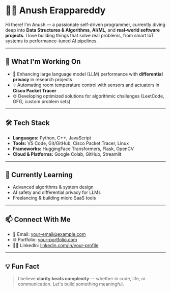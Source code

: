 # 👨‍💻 Anush Erappareddy

Hi there! I'm Anush — a passionate self-driven programmer, currently diving deep into **Data Structures & Algorithms**, **AI/ML**, and **real-world software projects**. I love building things that solve real problems, from smart IoT systems to performance-tuned AI pipelines.

---

## 🔧 What I'm Working On

- 🧠 Enhancing large language model (LLM) performance with **differential privacy** in research projects
- 💡 Automating room temperature control with sensors and actuators in **Cisco Packet Tracer**
- ⚙️ Developing optimized solutions for algorithmic challenges (LeetCode, GFG, custom problem sets)

---

## 🛠 Tech Stack

- **Languages:** Python, C++, JavaScript
- **Tools:** VS Code, Git/GitHub, Cisco Packet Tracer, Linux
- **Frameworks:** HuggingFace Transformers, Flask, OpenCV
- **Cloud & Platforms:** Google Colab, GitHub, Streamlit

---

## 🌱 Currently Learning

- Advanced algorithms & system design
- AI safety and differential privacy for LLMs
- Freelancing & building micro SaaS tools

---

## 📫 Connect With Me

- 📩 Email: your-email@example.com
- 🌐 Portfolio: [your-portfolio.com](https://your-portfolio.com)
- 🧑‍💼 LinkedIn: [linkedin.com/in/your-profile](https://linkedin.com/in/your-profile)

---

## 💡 Fun Fact

> I believe **clarity beats complexity** — whether in code, life, or communication. Let's build something meaningful.

 
